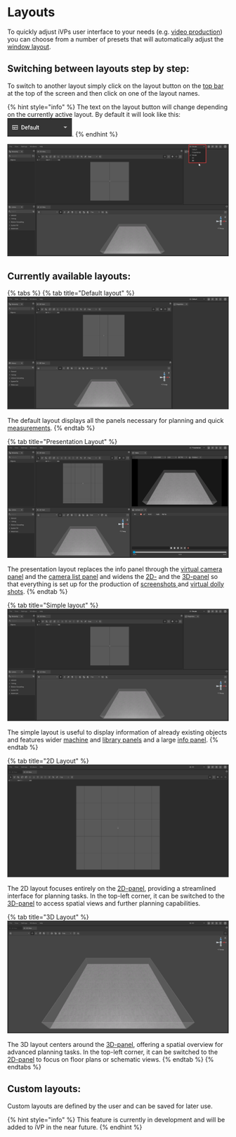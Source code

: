 # Layouts

To quickly adjust iVPs user interface to your needs (e.g. [video production](../advanced-tools/virtual-cameras.md)) you can choose from a number of presets that will automatically adjust the [window layout](adjusting-the-ui.md).

## Switching between layouts step by step:

To switch to another layout simply click on the layout button on the [top bar](the-top-bar.md) at the top of the screen and then click on one of the layout names.

{% hint style="info" %}
The text on the layout button will change depending on the currently active layout. By default it will look like this: <img src="../../../.gitbook/assets/iVP_Planning_Layout_LayoutButton.png" alt="" data-size="line">.
{% endhint %}

![](../../../.gitbook/assets/iVP_Planning_UserInterface_Layout_LayoutsMenu.png)

## Currently available layouts:

{% tabs %}
{% tab title="Default layout" %}
![](../../../.gitbook/assets/iVP_Planning_UserInterface_Layout_DefaultLayout.png)

The default layout displays all the panels necessary for planning and quick [measurements](../advanced-tools/path-tool.md#measurements).
{% endtab %}

{% tab title="Presentation Layout" %}
![](../../../.gitbook/assets/iVP_Planning_UserInterface_Layout_PresentationLayout.png)

The presentation layout replaces the info panel through the [virtual camera panel](virtual-camera-panel.md) and the [camera list panel](camera-list-panel.md) and widens the [2D-](the-2d-panel.md) and the [3D-panel](the-3d-panel.md) so that everything is set up for the production of [screenshots ](../advanced-tools/creating-screenshots.md)and [virtual dolly shots](../advanced-tools/virtual-cameras.md).
{% endtab %}

{% tab title="Simple layout" %}
![](../../../.gitbook/assets/iVP_Planning_UserInterface_Layout_SimpleLayout.png)

The simple layout is useful to display information of already existing objects and features wider [machine](the-machine-list.md) and [library panels](library-panel.md) and a large [info panel](the-info-panel.md).
{% endtab %}

{% tab title="2D Layout" %}
![](../../../.gitbook/assets/iVP_Planning_UserInterface_Layout_2DLayout.png)

The 2D layout focuses entirely on the [2D-panel](the-2d-panel.md), providing a streamlined interface for planning tasks. In the top-left corner,  it can be switched to the [3D-panel](the-3d-panel.md) to access spatial views and further planning capabilities.

{% tab title="3D Layout" %}
![](../../../.gitbook/assets/iVP_Planning_UserInterface_Layout_3DLayout.png)

The 3D layout centers around the [3D-panel](the-3d-panel.md), offering a spatial overview for advanced planning tasks. In the top-left corner, it can be switched to the [2D-panel](the-2d-panel.md) to focus on floor plans or schematic views.
{% endtab %}
{% endtabs %}

## Custom layouts:

Custom layouts are defined by the user and can be saved for later use.

{% hint style="info" %}
This feature is currently in development and will be added to iVP in the near future.
{% endhint %}
